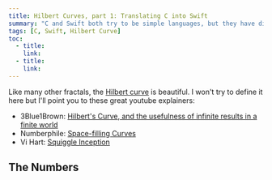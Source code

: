 ```yaml
---
title: Hilbert Curves, part 1: Translating C into Swift
summary: "C and Swift both try to be simple languages, but they have different ideas about what it means to be simple. In this post, I take a simple C program to calculate Hilbert curves and translate it into idiomatic Swift."
tags: [C, Swift, Hilbert Curve]
toc:
  - title:
    link:
  - title:
    link:
---
```

Like many other fractals, the [Hilbert curve](https://en.wikipedia.org/wiki/Hilbert_curve) is beautiful. I won't try to define it here but I'll point you to these great youtube explainers:
- 3Blue1Brown: [Hilbert's Curve, and the usefulness of infinite results in a finite world](https://www.youtube.com/watch?v=DuiryHHTrjU)
- Numberphile: [Space-filling Curves](https://www.youtube.com/watch?v=x-DgL49CFlM)
- Vi Hart: [Squiggle Inception](https://www.youtube.com/watch?v=ik2CZqsAw28)

## The Numbers
